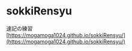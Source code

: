# sokkiRensyu
速記の練習  
[https://mogamoga1024.github.io/sokkiRensyu/](https://mogamoga1024.github.io/sokkiRensyu/)  
